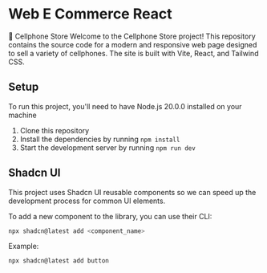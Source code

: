 # Web E Commerce React

📱 Cellphone Store
Welcome to the Cellphone Store project! This repository contains the source code for a modern and responsive web page designed to sell a variety of cellphones. The site is built with Vite, React, and Tailwind CSS.

## Setup

To run this project, you'll need to have Node.js 20.0.0 installed on your machine

1. Clone this repository
2. Install the dependencies by running `npm install`
3. Start the development server by running `npm run dev`

## Shadcn UI

This project uses Shadcn UI reusable components so we can speed up the development process for common UI elements.

To add a new component to the library, you can use their CLI:

```bash
npx shadcn@latest add <component_name>
```

Example:

```bash
npx shadcn@latest add button
```
